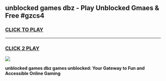 
## unblocked games dbz - Play Unblocked Gmaes & Free #gzcs4
<h3>
<a href="https://premium.freeplayer.one?title=unblocked_games_dbz&ref=01M">CLICK TO PLAY</a></h3>
<hr>

<h3>
<a href="https://premium.freeplayer.one?title=unblocked_games_dbz&ref=01M">CLICK 2 PLAY</a>
  
</h3>

<a href="https://premium.freeplayer.one?title=unblocked_games_dbz&ref=01M"><img src="https://clearcache.store/games.png"></a>


**unblocked games dbz games unblocked: Your Gateway to Fun and Accessible Online Gaming**
